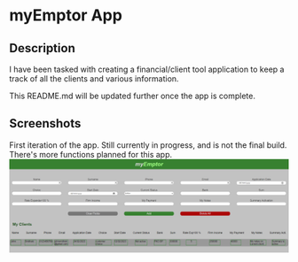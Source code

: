 # myEmptor App

## Description

I have been tasked with creating a financial/client tool application to keep a track of all the clients and various information.

This README.md will be updated further once the app is complete.

## Screenshots

First iteration of the app. Still currently in progress, and is not the final build. There's more functions planned for this app.
!["myEmptor app version one"](/src/images/myEmptor-V1.png)
